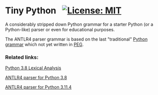 # Tiny Python &nbsp; [![License: MIT](https://img.shields.io/badge/License-MIT-yellow.svg)](https://opensource.org/licenses/MIT)
A considerably stripped down Python grammar for a starter Python (or a Python-like) parser or even for educational purposes. 

The ANTLR4 parser grammar is based on the last "traditional" [Python grammar](https://docs.python.org/3.8/reference/grammar.html) which not yet written in [PEG](https://en.wikipedia.org/wiki/Parsing_expression_grammar).



### Related links:
[Python 3.8 Lexical Analysis](https://docs.python.org/3.8/reference/lexical_analysis.html)

[ANTLR4 parser for Python 3.8](https://github.com/RobEin/ANTLR4-parser-for-Python-3.8.12)

[ANTLR4 parser for Python 3.11.4](https://github.com/RobEin/ANTLR4-Python-grammar-by-PEG)